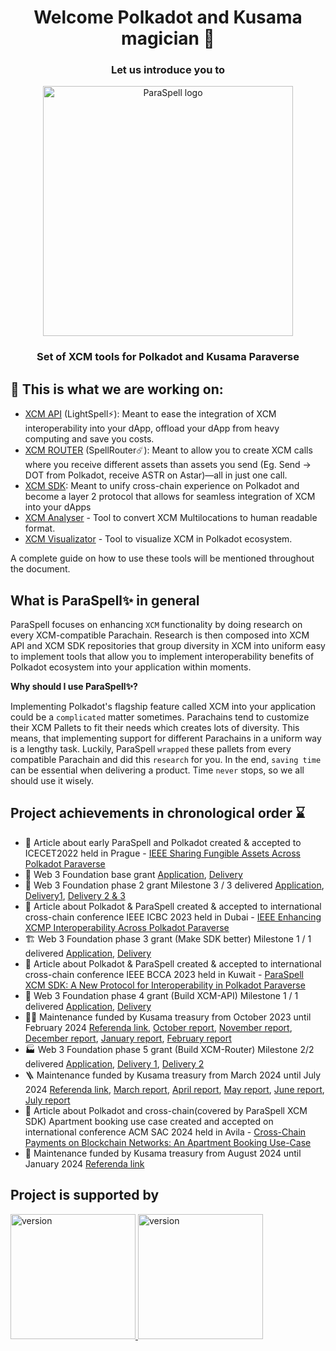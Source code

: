<h1 align="center">
Welcome Polkadot and Kusama magician 👋
</h1>

<h3 align="center">
Let us introduce you to 
</h3>

<p align="center">
<img width="400" alt="ParaSpell logo" src="https://user-images.githubusercontent.com/55763425/251588903-bcf72b05-bdf7-46d8-b804-16b0e3236792.png">
</p>

<h3 align="center">
Set of XCM tools for Polkadot and Kusama Paraverse
</h3>

## 🧰 This is what we are working on:
- [XCM API](https://github.com/paraspell/xcm-tools/tree/main/apps/xcm-api) (LightSpell⚡️): Meant to ease the integration of XCM interoperability into your dApp, offload your dApp from heavy computing and save you costs.
- [XCM ROUTER](https://github.com/paraspell/xcm-tools/tree/main/packages/xcm-router) (SpellRouter☄️): Meant to allow you to create XCM calls where you receive different assets than assets you send (Eg. Send -> DOT from Polkadot, receive ASTR on Astar)—all in just one call.
- [XCM SDK](https://github.com/paraspell/xcm-tools/tree/main/packages/sdk): Meant to unify cross-chain experience on Polkadot and become a layer 2 protocol that allows for seamless integration of XCM into your dApps
- [XCM Analyser](https://github.com/paraspell/xcm-tools/tree/main/packages/xcm-analyser) - Tool to convert XCM Multilocations to human readable format.
- [XCM Visualizator](https://github.com/paraspell/xcm-tools/tree/main/apps/visualizator-fe) - Tool to visualize XCM in Polkadot ecosystem.

A complete guide on how to use these tools will be mentioned throughout the document.

## What is ParaSpell✨ in general

ParaSpell focuses on enhancing `XCM` functionality by doing research on every XCM-compatible Parachain. Research is then composed into XCM API and XCM SDK repositories that group diversity in XCM into uniform easy to implement tools that allow you to implement interoperability benefits of Polkadot ecosystem into your application within moments.

**Why should I use ParaSpell✨?**

Implementing Polkadot's flagship feature called XCM into your application could be a `complicated` matter sometimes. Parachains tend to customize their XCM Pallets to fit their needs which creates lots of diversity. This means, that implementing support for different Parachains in a uniform way is a lengthy task. Luckily, ParaSpell `wrapped` these pallets from every compatible Parachain and did this `research` for you. In the end, `saving time` can be essential when delivering a product. Time `never` stops, so we all should use it wisely.


## Project achievements in chronological order ⌛️

- 📙 Article about early ParaSpell and Polkadot created & accepted to ICECET2022 held in Prague - [IEEE Sharing Fungible Assets Across Polkadot Paraverse](https://ieeexplore.ieee.org/document/9872938/)
- 🎈 Web 3 Foundation base grant [Application](https://github.com/w3f/Grants-Program/pull/1118), [Delivery](https://github.com/w3f/Grant-Milestone-Delivery/pull/584)
- 🔭 Web 3 Foundation phase 2 grant Milestone 3 / 3 delivered [Application](https://github.com/w3f/Grants-Program/pull/1245), [Delivery1](https://github.com/w3f/Grant-Milestone-Delivery/pull/670), [Delivery 2 & 3](https://github.com/w3f/Grant-Milestone-Delivery/pull/715) 
- 📕  Article about Polkadot & ParaSpell created & accepted to international cross-chain conference IEEE ICBC 2023 held in Dubai - [IEEE Enhancing XCMP Interoperability Across Polkadot Paraverse](https://ieeexplore.ieee.org/document/10174872)
- 🏗️ Web 3  Foundation phase 3 grant (Make SDK better) Milestone 1 / 1 delivered [Application](https://github.com/w3f/Grants-Program/pull/1589), [Delivery](https://github.com/w3f/Grant-Milestone-Delivery/pull/836)
- 📘 Article about Polkadot & ParaSpell created & accepted to international cross-chain conference IEEE BCCA 2023 held in Kuwait - [ParaSpell XCM SDK: A New Protocol for Interoperability in Polkadot Paraverse](https://ieeexplore.ieee.org/document/10338906)
- 🚀 Web 3 Foundation phase 4 grant (Build XCM-API) Milestone 1 / 1 delivered [Application](https://github.com/w3f/Grants-Program/pull/1817), [Delivery](https://github.com/w3f/Grant-Milestone-Delivery/pull/972)
- 👷‍♂️ Maintenance funded by Kusama treasury from October 2023 until February 2024 [Referenda link](https://kusama.polkassembly.io/referenda/277), [October report](https://docs.google.com/document/d/1Rb6bfs81AWToxt9GOe5vuIuCRlWVSHvxrmmOiOqH4K8/edit), [November report](https://docs.google.com/document/d/1NTVf0S5AD3wIa669mtEBK5up4FQCTcaVMBnkwgzHVGg/edit?usp=sharing), [December report](https://docs.google.com/document/d/1zgADoI0327V8VdMEvz19k2JqmgpSCJz0mHLB15c3gbE/edit?usp=sharing), [January report](https://docs.google.com/document/d/1RSqI2pbVrtRhbDB_s1BX3TEudDj3f3KLNAyPGD1U8RU/edit?usp=sharing), [February report](https://docs.google.com/document/d/1rD0pZ9tpFEkpHYeKskaQ_WGt_Z4BXgv7XGDI73moLGY/edit?usp=sharing)
- 🏭 Web 3 Foundation phase 5 grant (Build XCM-Router) Milestone 2/2 delivered [Application](https://github.com/w3f/Grants-Program/pull/2057), [Delivery 1](https://github.com/w3f/Grant-Milestone-Delivery/pull/1081), [Delivery 2](https://github.com/w3f/Grant-Milestone-Delivery/pull/1087)
- 🪜 Maintenance funded by Kusama treasury from March 2024 until July 2024 [Referenda link](https://kusama.polkassembly.io/referenda/344 ), [March report](https://docs.google.com/document/d/1AAukuZ-H2ecb1kahwO5beMHL5dKo74OC5JA-przJgqA/edit?usp=sharing), [April report](https://docs.google.com/document/d/15cRKcqdNAJFhpfon4brvIKpaJoomnFIET2eI9AgYlIo/edit?usp=sharing), [May report](https://docs.google.com/document/d/1I5mKA_t7uLW7I2ujF8JagfpYA2s97ADUZKDdv9ITnJE/edit?usp=sharing), [June report](https://docs.google.com/document/d/1vy696HHpgiFVn3Xr4eP40NGg-PY5S05aP-yZZEMHI2U/edit?usp=sharing), [July report](https://docs.google.com/document/d/17_6JjysvPLbiZiD7gvKdH_hAyWHpTmEiEX9ytQoSAII/edit?usp=sharing)
- 📗 Article about Polkadot and cross-chain(covered by ParaSpell XCM SDK) Apartment booking use case created and accepted on international conference ACM SAC 2024 held in Avila - [Cross-Chain Payments on Blockchain Networks: An Apartment Booking Use-Case](https://dl.acm.org/doi/10.1145/3605098.3636137)
- 🧱 Maintenance funded by Kusama treasury from August 2024 until January 2024 [Referenda link](https://kusama.polkassembly.io/referenda/417)

## Project is supported by

<div>
 <p>
    <a href="https://github.com/w3f/Grants-Program/pull/1245">
      <img width="200" alt="version" src="https://user-images.githubusercontent.com/55763425/211145923-f7ee2a57-3e63-4b7d-9674-2da9db46b2ee.png" />
    </a>
    <a href="https://kusama.subsquare.io/referenda/417">
      <img width="200" alt="version" src="https://github.com/paraspell/xcm-sdk/assets/55763425/9ed74ebe-9b29-4efd-8e3e-7467ac4caed6" />
    </a>
 </p>
</div>
